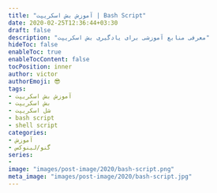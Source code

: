 ```yaml
---
title: "آموزش بش اسکریپت | Bash Script"
date: 2020-02-25T12:36:44+03:30
draft: false
description: "معرفی منابع آموزشی برای یادگیری بش اسکریپت"
hideToc: false
enableToc: true
enableTocContent: false
tocPosition: inner
author: victor
authorEmoji: 😎
tags:
- آموزش بش اسکریپت
- بش اسکریپت
- شل اسکریپت
- bash script
- shell script
categories:
- آموزش
- گنو/لینوکس
series:
-
image: "images/post-image/2020/bash-script.png"
meta_image: "images/post-image/2020/bash-script.jpg"
---
```



